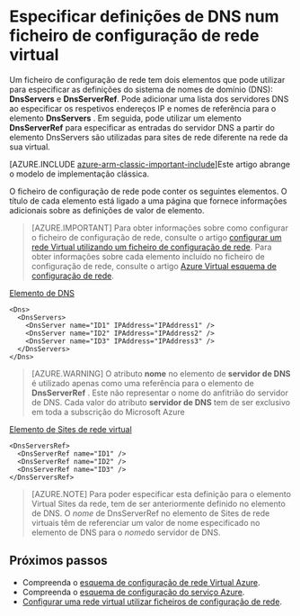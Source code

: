 <properties 
   pageTitle="Especificar definições de DNS num ficheiro de configuração de rede virtual | Microsoft Azure"
   description="Como alterar as definições de servidor DNS numa rede virtual com um ficheiro de configuração de rede virtual no modelo de implementação clássico"
   services="virtual-network"
   documentationCenter="na"
   authors="jimdial"
   manager="carmonm"
   editor="tysonn" 
   tags="azure-service-management" />
<tags 
   ms.service="virtual-network"
   ms.devlang="na"
   ms.topic="article"
   ms.tgt_pltfrm="na"
   ms.workload="infrastructure-services"
   ms.date="02/23/2016"
   ms.author="jdial" /> 


# <a name="specifying-dns-settings-in-a-virtual-network-configuration-file"></a>Especificar definições de DNS num ficheiro de configuração de rede virtual

Um ficheiro de configuração de rede tem dois elementos que pode utilizar para especificar as definições do sistema de nomes de domínio (DNS): **DnsServers** e **DnsServerRef**. Pode adicionar uma lista dos servidores DNS ao especificar os respetivos endereços IP e nomes de referência para o elemento **DnsServers** . Em seguida, pode utilizar um elemento **DnsServerRef** para especificar as entradas do servidor DNS a partir do elemento DnsServers são utilizadas para sites de rede diferente na rede da sua virtual.

[AZURE.INCLUDE [azure-arm-classic-important-include](../../includes/azure-arm-classic-important-include.md)]Este artigo abrange o modelo de implementação clássica.

O ficheiro de configuração de rede pode conter os seguintes elementos. O título de cada elemento está ligado a uma página que fornece informações adicionais sobre as definições de valor de elemento.

>[AZURE.IMPORTANT] Para obter informações sobre como configurar o ficheiro de configuração de rede, consulte o artigo [configurar um rede Virtual utilizando um ficheiro de configuração de rede](virtual-networks-using-network-configuration-file.md). Para obter informações sobre cada elemento incluído no ficheiro de configuração de rede, consulte o artigo [Azure Virtual esquema de configuração de rede](https://msdn.microsoft.com/library/azure/jj157100.aspx).

[Elemento de DNS](http://go.microsoft.com/fwlink/?LinkId=248093)

    <Dns>
      <DnsServers>
        <DnsServer name="ID1" IPAddress="IPAddress1" />
        <DnsServer name="ID2" IPAddress="IPAddress2" />
        <DnsServer name="ID3" IPAddress="IPAddress3" />
      </DnsServers>
    </Dns>

>[AZURE.WARNING] O atributo **nome** no elemento de **servidor de DNS** é utilizado apenas como uma referência para o elemento de **DnsServerRef** . Este não representar o nome do anfitrião do servidor de DNS. Cada valor do atributo **servidor de DNS** tem de ser exclusivo em toda a subscrição do Microsoft Azure

[Elemento de Sites de rede virtual](http://go.microsoft.com/fwlink/?LinkId=248093)

    <DnsServersRef>
      <DnsServerRef name="ID1" />
      <DnsServerRef name="ID2" />
      <DnsServerRef name="ID3" />
    </DnsServersRef>

>[AZURE.NOTE] Para poder especificar esta definição para o elemento Virtual Sites da rede, tem de ser anteriormente definido no elemento de DNS. O *nome* de DnsServerRef no elemento de Sites de rede virtuais têm de referenciar um valor de nome especificado no elemento de DNS para o *nome*do servidor de DNS.

## <a name="next-steps"></a>Próximos passos

- Compreenda o [esquema de configuração de rede Virtual Azure](http://go.microsoft.com/fwlink/?LinkId=248093).
- Compreenda o [esquema de configuração do serviço Azure](https://msdn.microsoft.com/library/windowsazure/ee758710).
- [Configurar uma rede virtual utilizar ficheiros de configuração de rede](virtual-networks-using-network-configuration-file.md).
